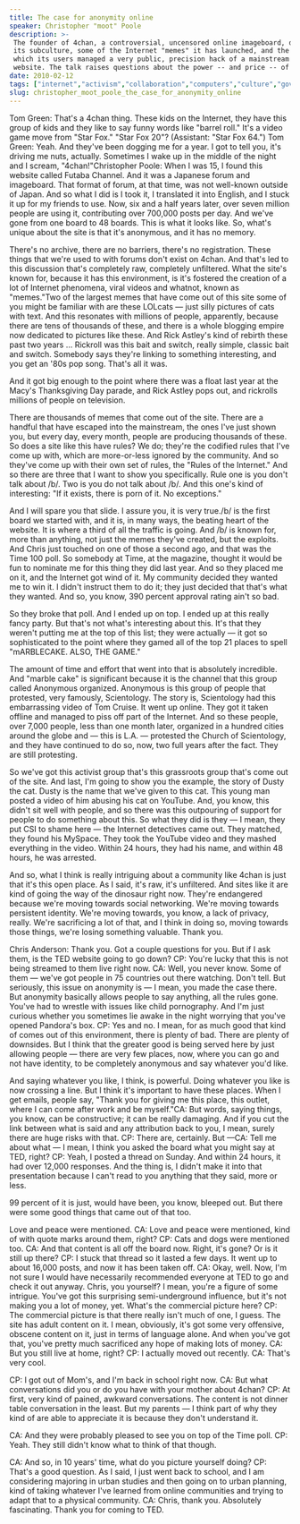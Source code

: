 ```yaml
---
title: The case for anonymity online
speaker: Christopher "moot" Poole
description: >-
 The founder of 4chan, a controversial, uncensored online imageboard, describes
 its subculture, some of the Internet "memes" it has launched, and the incident in
 which its users managed a very public, precision hack of a mainstream media
 website. The talk raises questions about the power -- and price -- of anonymity.
date: 2010-02-12
tags: ["internet","activism","collaboration","computers","culture","government","law","meme","web"]
slug: christopher_moot_poole_the_case_for_anonymity_online
---
```


Tom Green: That's a 4chan thing. These kids on the Internet, they have this group of kids
and they like to say funny words like "barrel roll." It's a video game move from "Star
Fox." "Star Fox 20"? (Assistant: "Star Fox 64.") Tom Green: Yeah. And they've been dogging
me for a year. I got to tell you, it's driving me nuts, actually. Sometimes I wake up in
the middle of the night and I scream, "4chan!"Christopher Poole: When I was 15, I found
this website called Futaba Channel. And it was a Japanese forum and imageboard. That
format of forum, at that time, was not well-known outside of Japan. And so what I did is I
took it, I translated it into English, and I stuck it up for my friends to use. Now, six
and a half years later, over seven million people are using it, contributing over 700,000
posts per day. And we've gone from one board to 48 boards. This is what it looks like. So,
what's unique about the site is that it's anonymous, and it has no memory.

There's no archive, there are no barriers, there's no registration. These things that
we're used to with forums don't exist on 4chan. And that's led to this discussion that's
completely raw, completely unfiltered. What the site's known for, because it has this
environment, is it's fostered the creation of a lot of Internet phenomena, viral videos
and whatnot, known as "memes."Two of the largest memes that have come out of this site
some of you might be familiar with are these LOLcats — just silly pictures of cats with
text. And this resonates with millions of people, apparently, because there are tens of
thousands of these, and there is a whole blogging empire now dedicated to pictures like
these. And Rick Astley's kind of rebirth these past two years ... Rickroll was this bait
and switch, really simple, classic bait and switch. Somebody says they're linking to
something interesting, and you get an '80s pop song. That's all it was.

And it got big enough to the point where there was a float last year at the Macy's
Thanksgiving Day parade, and Rick Astley pops out, and rickrolls millions of people on
television. 

There are thousands of memes that come out of the site. There are a handful that have
escaped into the mainstream, the ones I've just shown you, but every day, every month,
people are producing thousands of these. So does a site like this have rules? We do;
they're the codified rules that I've come up with, which are more-or-less ignored by the
community. And so they've come up with their own set of rules, the "Rules of the
Internet." And so there are three that I want to show you specifically. Rule one is you
don't talk about /b/. Two is you do not talk about /b/. And this one's kind of
interesting: "If it exists, there is porn of it. No exceptions." 

And I will spare you that slide. I assure you, it is very true./b/ is the first board we
started with, and it is, in many ways, the beating heart of the website. It is where a
third of all the traffic is going. And /b/ is known for, more than anything, not just the
memes they've created, but the exploits. And Chris just touched on one of those a second
ago, and that was the Time 100 poll. So somebody at Time, at the magazine, thought it
would be fun to nominate me for this thing they did last year. And so they placed me on
it, and the Internet got wind of it. My community decided they wanted me to win it. I
didn't instruct them to do it; they just decided that that's what they wanted. And so, you
know, 390 percent approval rating ain't so bad. 

So they broke that poll. And I ended up on top. I ended up at this really fancy party. But
that's not what's interesting about this. It's that they weren't putting me at the top of
this list; they were actually — it got so sophisticated to the point where they gamed all
of the top 21 places to spell "mARBLECAKE. ALSO, THE GAME." 

The amount of time and effort that went into that is absolutely incredible. And "marble
cake" is significant because it is the channel that this group called Anonymous organized.
Anonymous is this group of people that protested, very famously, Scientology. The story
is, Scientology had this embarrassing video of Tom Cruise. It went up online. They got it
taken offline and managed to piss off part of the Internet. And so these people, over
7,000 people, less than one month later, organized in a hundred cities around the globe
and — this is L.A. — protested the Church of Scientology, and they have continued to do
so, now, two full years after the fact. They are still protesting. 

So we've got this activist group that's this grassroots group that's come out of the
site. And last, I'm going to show you the example, the story of Dusty the cat. Dusty is the
name that we've given to this cat. This young man posted a video of him abusing his cat on
YouTube. And, you know, this didn't sit well with people, and so there was this outpouring
of support for people to do something about this. So what they did is they — I mean, they
put CSI to shame here — the Internet detectives came out. They matched, they found his
MySpace. They took the YouTube video and they mashed everything in the video. Within 24
hours, they had his name, and within 48 hours, he was arrested.

And so, what I think is really intriguing about a community like 4chan is just that it's
this open place. As I said, it's raw, it's unfiltered. And sites like it are kind of going
the way of the dinosaur right now. They're endangered because we're moving towards social
networking. We're moving towards persistent identity. We're moving towards, you know, a
lack of privacy, really. We're sacrificing a lot of that, and I think in doing so, moving
towards those things, we're losing something valuable. Thank you.

Chris Anderson: Thank you. Got a couple questions for you. But if I ask them, is the TED
website going to go down? CP: You're lucky that this is not being streamed to them live
right now. CA: Well, you never know. Some of them — we've got people in 75 countries out
there watching. Don't tell. But seriously, this issue on anonymity is — I mean, you made
the case there. But anonymity basically allows people to say anything, all the rules gone.
You've had to wrestle with issues like child pornography. And I'm just curious whether you
sometimes lie awake in the night worrying that you've opened Pandora's box. CP: Yes and no.
I mean, for as much good that kind of comes out of this environment, there is plenty of
bad. There are plenty of downsides. But I think that the greater good is being served here
by just allowing people — there are very few places, now, where you can go and not have
identity, to be completely anonymous and say whatever you'd like.

And saying whatever you like, I think, is powerful. Doing whatever you like is now
crossing a line. But I think it's important to have these places. When I get emails,
people say, "Thank you for giving me this place, this outlet, where I can come after work
and be myself."CA: But words, saying things, you know, can be constructive; it can be
really damaging. And if you cut the link between what is said and any attribution back to
you, I mean, surely there are huge risks with that. CP: There are, certainly. But —CA: Tell
me about what — I mean, I think you asked the board what you might say at TED, right? CP:
Yeah, I posted a thread on Sunday. And within 24 hours, it had over 12,000 responses. And
the thing is, I didn't make it into that presentation because I can't read to you anything
that they said, more or less. 

99 percent of it is just, would have been, you know, bleeped out. But there were some good
things that came out of that too. 

Love and peace were mentioned. CA: Love and peace were mentioned, kind of with quote marks
around them, right? CP: Cats and dogs were mentioned too. CA: And that content is all off
the board now. Right, it's gone? Or is it still up there? CP: I stuck that thread so it
lasted a few days. It went up to about 16,000 posts, and now it has been taken off. CA:
Okay, well. Now, I'm not sure I would have necessarily recommended everyone at TED to go
and check it out anyway. Chris, you yourself? I mean, you're a figure of some intrigue.
You've got this surprising semi-underground influence, but it's not making you a lot of
money, yet. What's the commercial picture here? CP: The commercial picture is that there
really isn't much of one, I guess. The site has adult content on it. I mean, obviously,
it's got some very offensive, obscene content on it, just in terms of language alone. And
when you've got that, you've pretty much sacrificed any hope of making lots of money. CA:
But you still live at home, right? CP: I actually moved out recently. CA: That's very
cool.

CP: I got out of Mom's, and I'm back in school right now. CA: But what conversations did
you or do you have with your mother about 4chan? CP: At first, very kind of pained, awkward
conversations. The content is not dinner table conversation in the least. But my parents —
I think part of why they kind of are able to appreciate it is because they don't
understand it. 

CA: And they were probably pleased to see you on top of the Time poll. CP: Yeah. They still
didn't know what to think of that though.

CA: And so, in 10 years' time, what do you picture yourself doing? CP: That's a good
question. As I said, I just went back to school, and I am considering majoring in urban
studies and then going on to urban planning, kind of taking whatever I've learned from
online communities and trying to adapt that to a physical community. CA: Chris, thank you.
Absolutely fascinating. Thank you for coming to TED.

<!--
ad_duration=3.33
event="TED2010"
external_start_time=0
intro_duration=11.82
is_subtitle_required="False"
is_talk_featured="True"
language="en"
language_swap="False"
native_language="en"
number_of_related_talks=6
number_of_speakers=1
number_of_subtitled_videos=28
number_of_tags=9
number_of_talk_download_languages=28
number_of_talk_more_resources=0
number_of_talk_recommendations=0
number_of_talks_take_actions=0
post_ad_duration=0.83
published_timestamp="2010-06-02 08:29:00"
recording_date="2010-02-12"
speaker_description="Founder, 4chan"
speaker_is_published=1
speaker_name="Christopher \"moot\" Poole"
talk_name="The case for anonymity online"
talks_tags=["internet","activism","collaboration","computers","culture","government","law","meme","web"]
url_audio="https://download.ted.com/talks/ChristopherPoole_2010.mp3?apikey=acme-roadrunner"
url_photo_speaker="https://pe.tedcdn.com/images/ted/174045_254x191.jpg"
url_photo_talk="https://s3.amazonaws.com/talkstar-photos/uploads/e5a05add-ab88-4dee-aee6-95d030e85144/ChristopherPoole_2010-embed.jpg"
url_webpage="https://www.ted.com/talks/christopher_moot_poole_the_case_for_anonymity_online"
video_type_name="TED Stage Talk"
-->